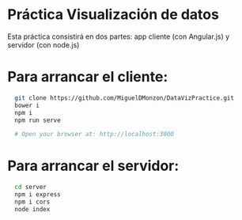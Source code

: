# Práctica Visualización de datos
Esta práctica consistirá en dos partes: app cliente (con Angular.js) y servidor (con node.js)

# Para arrancar el cliente:

```bash
  git clone https://github.com/MiguelDMonzon/DataVizPractice.git
  bower i
  npm i
  npm run serve

  # Open your browser at: http://localhost:3000
```

# Para arrancar el servidor:

```bash
  cd server
  npm i express
  npm i cors
  node index
```
